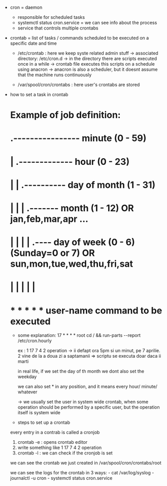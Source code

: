 * cron = daemon
    - responsible for scheduled tasks
    - systemctl status cron.service = we can see info about the process
    - service that controls multiple crontabs

* crontab = list of tasks / commands scheduled to be executed on a specific date and time

    - /etc/crontab : here we keep syste related admin stuff
        -> associated directory: /etc/cron.d
        -> in the directory there are scripts executed once in a while
        -> crontab file executes this scripts on a schedule using anacron
        -> anacron is also a scheduler, but it doesnt assume that the machine runs continuously
    
    - /var/spool/cron/crontabs : here user's crontabs are stored

* how to set a task in crontab

    # Example of job definition:
    # .---------------- minute (0 - 59)
    # |  .------------- hour (0 - 23)
    # |  |  .---------- day of month (1 - 31)
    # |  |  |  .------- month (1 - 12) OR jan,feb,mar,apr ...
    # |  |  |  |  .---- day of week (0 - 6) (Sunday=0 or 7) OR sun,mon,tue,wed,thu,fri,sat
    # |  |  |  |  |
    # *  *  *  *  * user-name command to be executed

    - some explanation: 
        17 *    * * *   root    cd / && run-parts --report /etc/cron.hourly

        ex : 1 17 7 4 2 operation -> ii defapt ora 5pm si un minut, pe 7 aprilie. 2 vine de la a doua zi a saptamanii => scriptu se executa doar daca ii marti

        in real life, if we set the day of th month we dont also set the weekday

        we can also set * in any position, and it means every hour/ minute/ whatever

        -> we usually set the user in system wide crontab, when some operation should be performed by a specific user, but the operation itself is system wide

    - steps to set up a crontab

    every entry in a contrab is called a cronjob

    1. crontab -e : opens crontab editor
    2. write something like  1 17 7 4 2 operation 
    3. crontab -l : we can check if the cronjob is set

    we can see the crontab we just created in /var/spool/cron/crontabs/root

    we can see the logs for the crontab in 3 ways:
        - cat /var/log/syslog
        - journalctl -u cron
        - systemctl status cron.service





